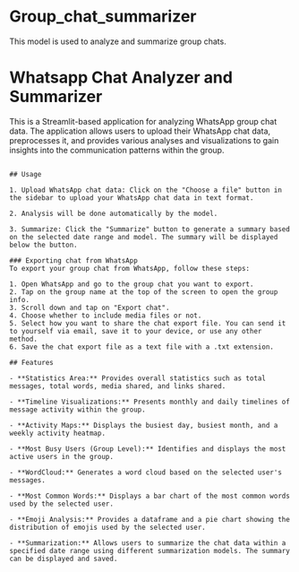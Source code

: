 # Group_chat_summarizer
This model is used to analyze and summarize group chats.
# Whatsapp Chat Analyzer and Summarizer

This is a Streamlit-based application for analyzing WhatsApp group chat data. The application allows users to upload their WhatsApp chat data, preprocesses it, and provides various analyses and visualizations to gain insights into the communication patterns within the group.


   ```

## Usage

1. Upload WhatsApp chat data: Click on the "Choose a file" button in the sidebar to upload your WhatsApp chat data in text format.

2. Analysis will be done automatically by the model.

3. Summarize: Click the "Summarize" button to generate a summary based on the selected date range and model. The summary will be displayed below the button.

### Exporting chat from WhatsApp
To export your group chat from WhatsApp, follow these steps:

1. Open WhatsApp and go to the group chat you want to export.
2. Tap on the group name at the top of the screen to open the group info.
3. Scroll down and tap on "Export chat".
4. Choose whether to include media files or not.
5. Select how you want to share the chat export file. You can send it to yourself via email, save it to your device, or use any other method.
6. Save the chat export file as a text file with a .txt extension.

## Features

- **Statistics Area:** Provides overall statistics such as total messages, total words, media shared, and links shared.

- **Timeline Visualizations:** Presents monthly and daily timelines of message activity within the group.

- **Activity Maps:** Displays the busiest day, busiest month, and a weekly activity heatmap.

- **Most Busy Users (Group Level):** Identifies and displays the most active users in the group.

- **WordCloud:** Generates a word cloud based on the selected user's messages.

- **Most Common Words:** Displays a bar chart of the most common words used by the selected user.

- **Emoji Analysis:** Provides a dataframe and a pie chart showing the distribution of emojis used by the selected user.

- **Summarization:** Allows users to summarize the chat data within a specified date range using different summarization models. The summary can be displayed and saved.




